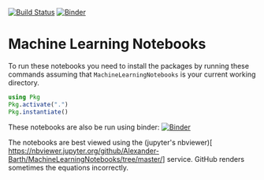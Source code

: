 [![Build Status](https://travis-ci.org/Alexander-Barth/MachineLearningNotebooks.svg?branch=master)](https://travis-ci.org/Alexander-Barth/MachineLearningNotebooks)
[![Binder](https://mybinder.org/badge_logo.svg)](https://mybinder.org/v2/gh/Alexander-Barth/MachineLearningNotebooks/master)

# Machine Learning Notebooks



To run these notebooks you need to install the packages by running these commands
assuming that `MachineLearningNotebooks` is your current working directory.

```julia
using Pkg
Pkg.activate(".")
Pkg.instantiate()
```


These notebooks are also be run using binder:
[![Binder](https://mybinder.org/badge_logo.svg)](https://mybinder.org/v2/gh/Alexander-Barth/MachineLearningNotebooks/master)


The notebooks are best viewed using the (jupyter's nbviewer)[
https://nbviewer.jupyter.org/github/Alexander-Barth/MachineLearningNotebooks/tree/master/] service. GitHub renders sometimes the equations incorrectly.
